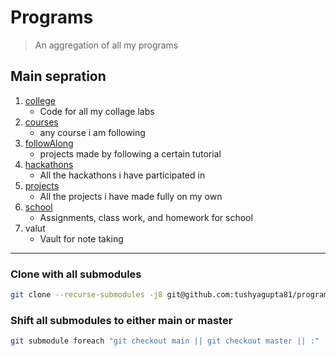 # Programs

> An aggregation of all my programs

## Main sepration
1. [college](https://github.com/tushyagupta81/programs/tree/main/collage)
    - Code for all my collage labs
2. [courses](https://github.com/tushyagupta81/programs/tree/main/courses)
    - any course i am following
3. [followAlong](https://github.com/tushyagupta81/programs/tree/main/followAlong)
    - projects made by following a certain tutorial
4. [hackathons](https://github.com/tushyagupta81/programs/tree/main/hackathons)
    - All the hackathons i have participated in
5. [projects](https://github.com/tushyagupta81/programs/tree/main/projects)
    - All the projects i have made fully on my own
6. [school](https://github.com/tushyagupta81/programs/tree/main/school)
    - Assignments, class work, and homework for school
7. valut
    - Vault for note taking
---


### Clone with all submodules
```bash
git clone --recurse-submodules -j8 git@github.com:tushyagupta81/programs.git
```

### Shift all submodules to either main or master
```bash
git submodule foreach "git checkout main || git checkout master || :"
```
